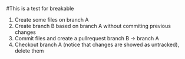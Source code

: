 #This is a test for breakable

1. Create some files on branch A 
2. Create branch B based on branch A without commiting previous changes
3. Commit files and create a pullrequest branch B -> branch A
4. Checkout branch A (notice that changes are showed as untracked), delete them

